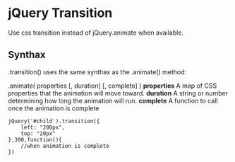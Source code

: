 jQuery Transition
=================

Use css transition instead of jQuery.animate when available.

Synthax
-------

.transition() uses the same synthax as the .animate() method:

.animate( properties [, duration] [, complete] )
**properties** A map of CSS properties that the animation will move toward.
**duration** A string or number determining how long the animation will run.
**complete** A function to call once the animation is complete


	jQuery('#child').transition({
		left: "200px",
		top: "20px"
	},300,function(){
		//when animation is complete
	})
